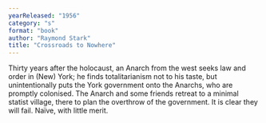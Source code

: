 ```yaml
---
yearReleased: "1956"
category: "s"
format: "book"
author: "Raymond Stark"
title: "Crossroads to Nowhere"
---
```

Thirty years after the holocaust, an Anarch from the west seeks law and order in (New) York; he finds totalitarianism not to his taste, but unintentionally puts the York government onto the Anarchs, who are promptly colonised. The Anarch and some friends retreat to a minimal statist village, there to plan the overthrow of the government. It is clear they will fail. Naïve, with little merit. 